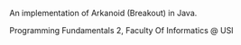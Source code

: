 An implementation of Arkanoid (Breakout) in Java.

Programming Fundamentals 2, Faculty Of Informatics @ USI
